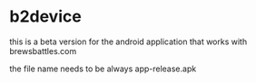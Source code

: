 # b2device
this is a beta version for the android application that works with brewsbattles.com

the file name needs to be always 
app-release.apk


